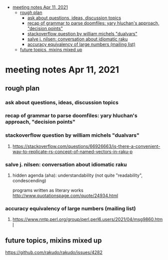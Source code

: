 - [meeting notes Apr 11, 2021](#org63ccc6b)
  - [rough plan](#org73789d9)
    - [ask about questions, ideas, discussion topics](#orgd80e8f2)
    - [recap of grammar to parse doomfiles: yary hluchan's approach, "decision points"](#org38eac33)
    - [stackoverflow question by william michels "dualvars"](#orgbdf671d)
    - [salve j. nilsen: conversation about idiomatic raku](#org1f2f440)
    - [accuracy equivalency of large numbers (mailing list)](#org551c702)
  - [future topics, mixins mixed up](#orge425376)


<a id="org63ccc6b"></a>

# meeting notes Apr 11, 2021


<a id="org73789d9"></a>

## rough plan


<a id="orgd80e8f2"></a>

### ask about questions, ideas, discussion topics


<a id="org38eac33"></a>

### recap of grammar to parse doomfiles: yary hluchan's approach, "decision points"


<a id="orgbdf671d"></a>

### stackoverflow question by william michels "dualvars"

1.  <https://stackoverflow.com/questions/66926663/is-there-a-convenient-way-to-replicate-rs-concept-of-named-vectors-in-raku-p>


<a id="org1f2f440"></a>

### salve j. nilsen: conversation about idiomatic raku

1.  hidden agenda (aha): understandability (not quite "readability", condescending)

    programs written as literary works <http://www.quotationspage.com/quote/24934.html>


<a id="org551c702"></a>

### accuracy equivalency of large numbers (mailing list)

1.  <https://www.nntp.perl.org/group/perl.perl6.users/2021/04/msg9860.html>


<a id="orge425376"></a>

## future topics, mixins mixed up

<https://github.com/rakudo/rakudo/issues/4282>
